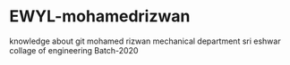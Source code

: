 # EWYL-mohamedrizwan
knowledge about git
mohamed rizwan 
mechanical department
sri eshwar  collage of engineering
Batch-2020